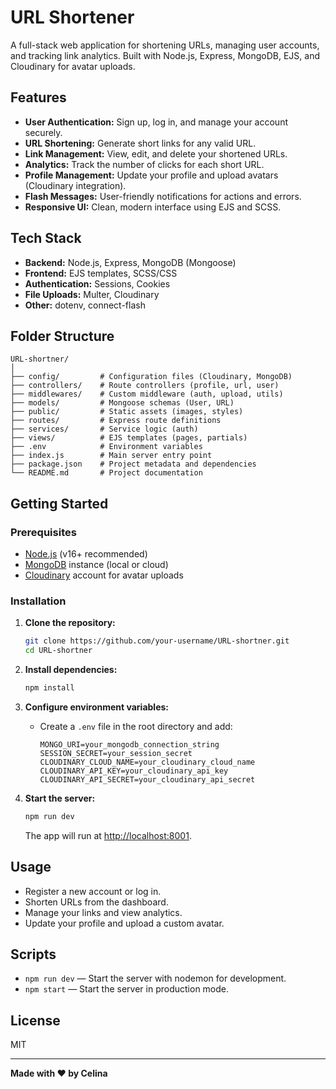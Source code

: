# URL Shortener

A full-stack web application for shortening URLs, managing user accounts, and tracking link analytics. Built with Node.js, Express, MongoDB, EJS, and Cloudinary for avatar uploads.

## Features

- **User Authentication:** Sign up, log in, and manage your account securely.
- **URL Shortening:** Generate short links for any valid URL.
- **Link Management:** View, edit, and delete your shortened URLs.
- **Analytics:** Track the number of clicks for each short URL.
- **Profile Management:** Update your profile and upload avatars (Cloudinary integration).
- **Flash Messages:** User-friendly notifications for actions and errors.
- **Responsive UI:** Clean, modern interface using EJS and SCSS.

## Tech Stack

- **Backend:** Node.js, Express, MongoDB (Mongoose)
- **Frontend:** EJS templates, SCSS/CSS
- **Authentication:** Sessions, Cookies
- **File Uploads:** Multer, Cloudinary
- **Other:** dotenv, connect-flash

## Folder Structure

```
URL-shortner/
│
├── config/         # Configuration files (Cloudinary, MongoDB)
├── controllers/    # Route controllers (profile, url, user)
├── middlewares/    # Custom middleware (auth, upload, utils)
├── models/         # Mongoose schemas (User, URL)
├── public/         # Static assets (images, styles)
├── routes/         # Express route definitions
├── services/       # Service logic (auth)
├── views/          # EJS templates (pages, partials)
├── .env            # Environment variables
├── index.js        # Main server entry point
├── package.json    # Project metadata and dependencies
└── README.md       # Project documentation
```

## Getting Started

### Prerequisites

- [Node.js](https://nodejs.org/) (v16+ recommended)
- [MongoDB](https://www.mongodb.com/) instance (local or cloud)
- [Cloudinary](https://cloudinary.com/) account for avatar uploads

### Installation

1. **Clone the repository:**
   ```sh
   git clone https://github.com/your-username/URL-shortner.git
   cd URL-shortner
   ```

2. **Install dependencies:**
   ```sh
   npm install
   ```

3. **Configure environment variables:**
   - Create a `.env` file in the root directory and add:
     ```
     MONGO_URI=your_mongodb_connection_string
     SESSION_SECRET=your_session_secret
     CLOUDINARY_CLOUD_NAME=your_cloudinary_cloud_name
     CLOUDINARY_API_KEY=your_cloudinary_api_key
     CLOUDINARY_API_SECRET=your_cloudinary_api_secret
     ```

4. **Start the server:**
   ```sh
   npm run dev
   ```
   The app will run at [http://localhost:8001](http://localhost:8001).

## Usage

- Register a new account or log in.
- Shorten URLs from the dashboard.
- Manage your links and view analytics.
- Update your profile and upload a custom avatar.

## Scripts

- `npm run dev` — Start the server with nodemon for development.
- `npm start` — Start the server in production mode.

## License

MIT

---

**Made with ❤️ by Celina**
